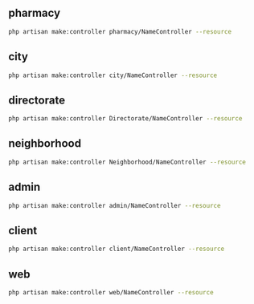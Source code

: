 ## pharmacy

```bash
php artisan make:controller pharmacy/NameController --resource
```
## city

```bash
php artisan make:controller city/NameController --resource
```
## directorate

```bash
php artisan make:controller Directorate/NameController --resource
```
## neighborhood

```bash
php artisan make:controller Neighborhood/NameController --resource
```
## admin

```bash
php artisan make:controller admin/NameController --resource
```

## client

```bash
php artisan make:controller client/NameController --resource
```

## web

```bash
php artisan make:controller web/NameController --resource
```
